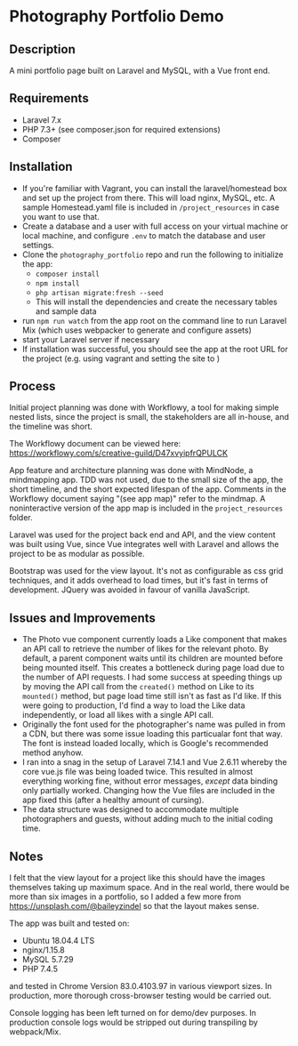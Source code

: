 # Photography Portfolio Demo

## Description

A mini portfolio page built on Laravel and MySQL, with a Vue front end.

## Requirements

* Laravel 7.x
* PHP 7.3+ (see composer.json for required extensions)
* Composer

## Installation

* If you're familiar with Vagrant, you can install the laravel/homestead box and set up the project from there. This will load nginx, MySQL, etc. A sample Homestead.yaml file is included in `/project_resources` in case you want to use that.
* Create a database and a user with full access on your virtual machine or local machine, and configure `.env` to match the database and user settings. 
* Clone the `photography_portfolio` repo and run the following to initialize the app:
  * `composer install`
  * `npm install`
  * `php artisan migrate:fresh --seed`
  * This will install the dependencies and create the necessary tables and sample data
* run `npm run watch` from the app root on the command line to run Laravel Mix (which uses webpacker to generate and configure assets)
* start your Laravel server if necessary
* If installation was successful, you should see the app at the root URL for the project (e.g. using vagrant and setting the site to )


## Process

Initial project planning was done with Workflowy, a tool for making simple nested lists, since the project is small, the stakeholders are all in-house, and the timeline was short.

The Workflowy document can be viewed here:
https://workflowy.com/s/creative-guild/D47xvyipfrQPULCK

App feature and architecture planning was done with MindNode, a mindmapping app. TDD was not used, due to the small size of the app, the short timeline, and the short expected lifespan of the app. Comments in the Workflowy document saying "(see app map)" refer to the mindmap. A noninteractive version of the app map is included in the `project_resources` folder.

Laravel was used for the project back end and API, and the view content was built using Vue, since Vue integrates well with Laravel and allows the project to be as modular as possible.

Bootstrap was used for the view layout. It's not as configurable as css grid techniques, and it adds overhead to load times, but it's fast in terms of development. JQuery was avoided in favour of vanilla JavaScript.

## Issues and Improvements

* The Photo vue component currently loads a Like component that makes an API call to retrieve the number of likes for the relevant photo. By default, a parent component waits until its children are mounted before being mounted itself. This creates a bottleneck during page load due to the number of API requests. I had some success at speeding things up by moving the API call from the `created()` method on Like to its `mounted()` method, but page load time still isn't as fast as I'd like. If this were going to production, I'd find a way to load the Like data independently, or load all likes with a single API call.
* Originally the font used for the photographer's name was pulled in from a CDN, but there was some issue loading this particualar font that way. The font is instead loaded locally, which is Google's recommended method anyhow.
* I ran into a snag in the setup of Laravel 7.14.1 and Vue 2.6.11 whereby the core vue.js file was being loaded twice. This resulted in almost everything working fine, without error messages, *except* data binding only partially worked. Changing how the Vue files are included in the app fixed this (after a healthy amount of cursing).
* The data structure was designed to accommodate multiple photographers and guests, without adding much to the initial coding time. 

## Notes

I felt that the view layout for a project like this should have the images themselves taking up maximum space. And in the real world, there would be more than six images in a portfolio, so I added a few more from https://unsplash.com/@baileyzindel so that the layout makes sense.

The app was built and tested on:
* Ubuntu 18.04.4 LTS
* nginx/1.15.8
* MySQL 5.7.29
* PHP 7.4.5

and tested in Chrome Version 83.0.4103.97 in various viewport sizes. In production, more thorough cross-browser testing would be carried out. 

Console logging has been left turned on for demo/dev purposes. In production console logs would be stripped out during transpiling by webpack/Mix.
